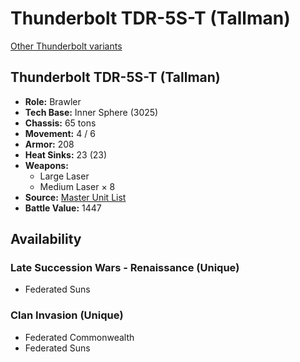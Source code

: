 # Thunderbolt TDR-5S-T (Tallman)

[Other Thunderbolt variants](../thunderbolt.md)

## Thunderbolt TDR-5S-T (Tallman)
- **Role:** Brawler
- **Tech Base:** Inner Sphere (3025)
- **Chassis:** 65 tons
- **Movement:** 4 / 6
- **Armor:** 208
- **Heat Sinks:** 23 (23)
- **Weapons:**
  - Large Laser
  - Medium Laser × 8
- **Source:** [Master Unit List](http://masterunitlist.info/Unit/Details/3242/thunderbolt-tdr-5s-t-tallman)
- **Battle Value:** 1447

## Availability

### Late Succession Wars - Renaissance (Unique)
- Federated Suns

### Clan Invasion (Unique)
- Federated Commonwealth
- Federated Suns

